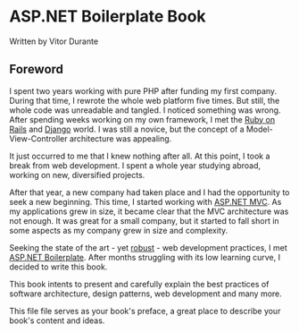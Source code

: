 # ASP.NET Boilerplate Book
 Written by Vitor Durante


## Foreword
 I spent two years working with pure PHP after funding my first company. During that time, I rewrote the whole web platform five times. But still, the whole code was unreadable and tangled. I noticed something was wrong. After spending weeks working on my own framework, I met the [Ruby on Rails](http://rubyonrails.org/) and [Django](https://www.djangoproject.com/) world. I was still a novice, but the concept of a Model-View-Controller architecture was appealing.
 
 It just occurred to me that I knew nothing after all. At this point, I took a break from web development. I spent a whole year studying abroad, working on new, diversified projects.
 
 After that year, a new company had taken place and I had the opportunity to seek a new beginning. This time, I started working with [ASP.NET MVC](http://www.asp.net/mvc). As my applications grew in size, it became clear that the MVC architecture was not enough. It was great for a small company, but it started to fall short in some aspects as my company grew in size and complexity.
 
   Seeking the state of the art - yet [robust](http://nob.cs.ucdavis.edu/bishop/secprog/robust.html) - web development practices, I met [ASP.NET Boilerplate](http://aspnetboilerplate.com/). After months struggling with its low learning curve, I decided to write this book.
   
   This book intents to present and carefully explain the best practices of software architecture, design patterns, web development and many more.
   


 
 



This file file serves as your book's preface, a great place to describe your book's content and ideas.
